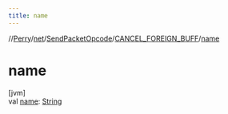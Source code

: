 ```yaml
---
title: name
---
```

//[Perry](../../../../index.html)/[net](../../index.html)/[SendPacketOpcode](../index.html)/[CANCEL_FOREIGN_BUFF](index.html)/[name](name.html)



# name



[jvm]\
val [name](name.html): [String](https://kotlinlang.org/api/latest/jvm/stdlib/kotlin/-string/index.html)




